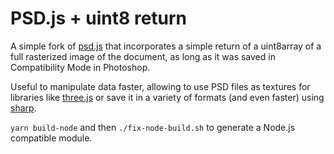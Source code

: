 # PSD.js + uint8 return

A simple fork of [psd.js](https://github.com/meltingice/psd.js) that incorporates a simple return of a uint8array of a full rasterized image of the document, as long as it was saved in Compatibility Mode in Photoshop.

Useful to manipulate data faster, allowing to use PSD files as textures for libraries like [three.js](https://threejs.org/) or save it in a variety of formats (and even faster) using [sharp](https://sharp.pixelplumbing.com/).

`yarn build-node` and then `./fix-node-build.sh` to generate a Node.js compatible module.
